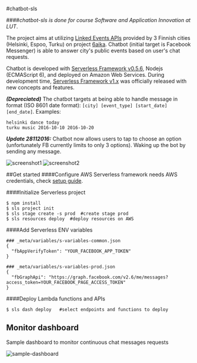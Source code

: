 #chatbot-sls

####*chatbot-sls is done for course Software and Application Innovation at LUT*.

The project aims at utilizing [Linked Events APIs](https://dev.hel.fi/projects/linked-events/) provided by 3 Finnish cities (Helsinki, Espoo, Turku) on project [6aika](http://6aika.fi/). Chatbot (initial target is Facebook Messenger) is able to answer city's public events based on user's chat requests.

Chatbot is developed with [Serverless Framework v0.5.6](https://serverless.readme.io/v0.5.0/docs), Nodejs (ECMAScript 6), and deployed on Amazon Web Services. During development time, [Serverless Framework v1.x](https://serverless.com/framework/docs/) was officially released with new concepts and features.

***(Depreciated)*** The chatbot targets at being able to handle message in format (ISO 8601 date format): ```[city] [event_type] [start_date] [end_date]```. Examples:

```
helsinki dance today
turku music 2016-10-10 2016-10-20
```

***Update 28112016:*** Chatbot now allows users to tap to choose an option (unfortunately FB currently limits to only 3 options). Waking up the bot by sending any message.

![screenshot1](https://github.com/trunghieu138/chatbot-sls/blob/master/images/screenshot1.PNG)
![screenshot2](https://github.com/trunghieu138/chatbot-sls/blob/master/images/screenshot2.PNG)


##Get started
####Configure AWS
Serverless framework needs AWS credentials, check [setup guide](http://docs.aws.amazon.com/cli/latest/userguide/cli-chap-getting-started.html).

####Initialize Serverless project
```
$ npm install
$ sls project init
$ sls stage create -s prod  #create stage prod
$ sls resources deploy  #deploy resources on AWS
```

####Add Serverless ENV variables
```
### _meta/variables/s-variables-common.json
{
  "fbAppVerifyToken": "YOUR_FACEBOOK_APP_TOKEN"
}

### _meta/variables/s-variables-prod.json
{
  "fbGraphApi": "https://graph.facebook.com/v2.6/me/messages?access_token=YOUR_FACEBOOK_PAGE_ACCESS_TOKEN"
}
```

####Deploy Lambda functions and APIs
```
$ sls dash deploy   #select endpoints and functions to deploy
```

## Monitor dashboard
Sample dashboard to monitor continuous chat messages requests

![sample-dashboard](https://github.com/trunghieu138/chatbot-sls/blob/master/functions/test/dashboard.png)
